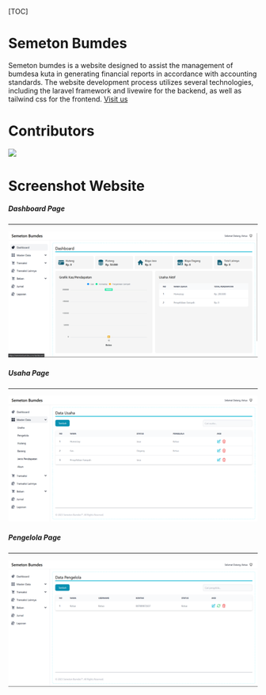 [TOC]

# Semeton Bumdes

Semeton bumdes is a website designed to assist the management of bumdesa kuta in generating financial reports in accordance with accounting standards. The website development process utilizes several technologies, including the laravel framework and livewire for the backend, as well as tailwind css for the frontend. [Visit us](http://semetonbumdes.com "Visit Us")

# Contributors

<a href="https://github.com/bayuadhi2121/Semeton-Bumdes/graphs/contributors">
  <img src="https://contrib.rocks/image?repo=bayuadhi2121/Semeton-Bumdes" width="300" />
</a>

# Screenshot Website

##### Dashboard Page

---

![alt text](https://github.com/bayuadhi2121/Semeton-Bumdes/blob/Develop/image/dashboard.png?raw=true)

##### Usaha Page

---

![alt text](https://github.com/bayuadhi2121/Semeton-Bumdes/blob/Develop/image/usaha.png?raw=true)

##### Pengelola Page

---

![alt text](https://github.com/bayuadhi2121/Semeton-Bumdes/blob/Develop/image/pengelola.png?raw=true)
